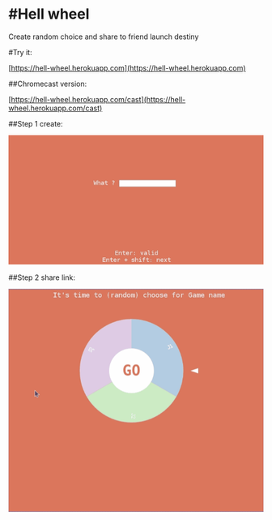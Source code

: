 #Hell wheel
==========

Create random choice and share to friend launch destiny

#Try it:

[https://hell-wheel.herokuapp.com](https://hell-wheel.herokuapp.com)

##Chromecast version:

[https://hell-wheel.herokuapp.com/cast](https://hell-wheel.herokuapp.com/cast)


##Step 1 create:

![Schema](https://raw.githubusercontent.com/julesGoullee/hell-wheel/master/captures/screen_create.gif)


##Step 2 share link:

![Schema](https://raw.githubusercontent.com/julesGoullee/hell-wheel/master/captures/screen_launch.gif)